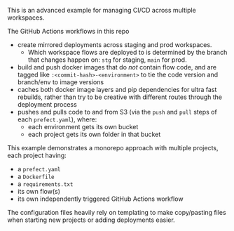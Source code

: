 This is an advanced example for managing CI/CD across multiple workspaces.

The GitHub Actions workflows in this repo 
- create mirrored deployments across staging and prod workspaces.
    - Which workspace flows are deployed to is determined by the branch that changes happen on: `stg` for staging, `main` for prod.
- build and push docker images that do _not_ contain flow code, and are tagged like `:<commit-hash>-<environment>` to tie the code version and branch/env to image versions
- caches both docker image layers and pip dependencies for ultra fast rebuilds, rather than try to be creative with different routes through the deployment process
- pushes and pulls code to and from S3 (via the `push` and `pull` steps of each `prefect.yaml`), where:
    - each environment gets its own bucket
    - each project gets its own folder in that bucket

This example demonstrates a monorepo approach with multiple projects, each project having:
- a `prefect.yaml`
- a `Dockerfile`
- a `requirements.txt`
- its own flow(s)
- its own independently triggered GitHub Actions workflow

The configuration files heavily rely on templating to make copy/pasting files when starting new projects or adding deployments easier.
